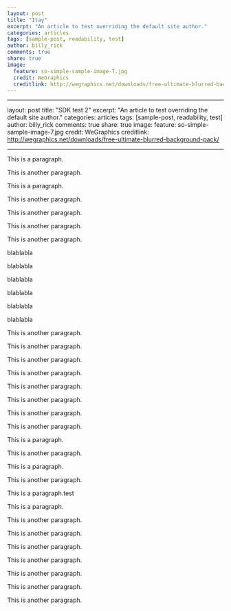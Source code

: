 ```yaml
---
layout: post
title: "Itay"
excerpt: "An article to test overriding the default site author."
categories: articles
tags: [sample-post, readability, test]
author: billy_rick
comments: true
share: true
image:
  feature: so-simple-sample-image-7.jpg
  credit: WeGraphics
  creditlink: http://wegraphics.net/downloads/free-ultimate-blurred-background-pack/
---
```

---
layout: post
title: "SDK test 2"
excerpt: "An article to test overriding the default site author."
categories: articles
tags: [sample-post, readability, test]
author: billy_rick
comments: true
share: true
image:
  feature: so-simple-sample-image-7.jpg
  credit: WeGraphics
  creditlink: http://wegraphics.net/downloads/free-ultimate-blurred-background-pack/
 
---

<script type="text/javascript" src="//static.apester.com/js/sdk/v2.0/apester-javascript-sdk.min.js"></script>
<p>This is a paragraph.</p>
<p>This is another paragraph.</p>
<p>This is a paragraph.</p>
<p>This is another paragraph.</p>
<p>This is another paragraph.</p>
<p>This is another paragraph.</p>
<p>This is another paragraph.</p>
<p>blablabla</p>
<p>blablabla</p>
<p>blablabla</p>
<p>blablabla</p>
<p>blablabla</p>
<p>blablabla</p>
<p>This is another paragraph.</p>
<p>This is another paragraph.</p>
<p>This is another paragraph.</p>
<p>This is another paragraph.</p>
<p>This is another paragraph.</p>
<p>This is another paragraph.</p>
<p>This is another paragraph.</p>
<p>This is another paragraph.</p>
<p>This is a paragraph.</p>
<!-- <interaction data-token="5810741c203aa70102c544c5" data-context="true" data-tags="" data-fallback="true"></interaction> -->
<p>This is another paragraph.</p>
<p>This is a paragraph.</p>
<p>This is another paragraph.</p>
<p>This is a paragraph.test</p>
<p>This is a paragraph.</p>
<p>This is another paragraph.</p>
<p>This is another paragraph.</p>
<p>This is another paragraph.</p>
<p>This is another paragraph.</p>
<p>This is another paragraph.</p>
<p>This is another paragraph.</p>
<p>This is another paragraph.</p>


